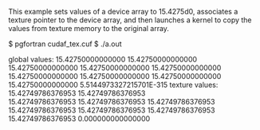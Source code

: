 This example sets values of a device array to 15.4275d0, associates a texture pointer to the device array, and then launches a kernel to copy the values from texture memory to the original array.

$ pgfortran cudaf_tex.cuf
$ ./a.out
 
 global values:     15.42750000000000         15.42750000000000      
    15.42750000000000         15.42750000000000         15.42750000000000      
    15.42750000000000         15.42750000000000         15.42750000000000      
    15.42750000000000        5.5144973327215701E-315
 texture values:     15.42749786376953         15.42749786376953      
    15.42749786376953         15.42749786376953         15.42749786376953      
    15.42749786376953         15.42749786376953         15.42749786376953      
    15.42749786376953         0.000000000000000     


